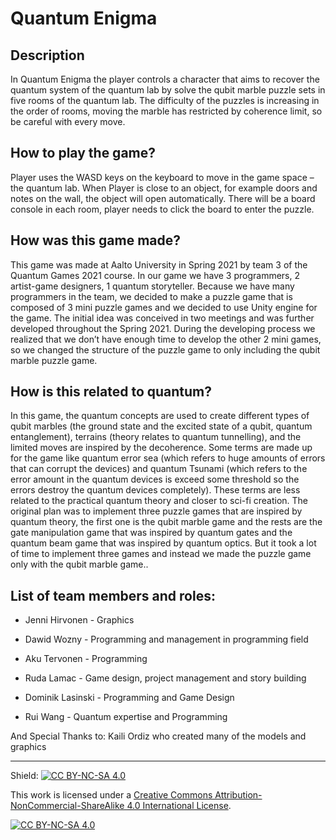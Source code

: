 # Quantum Enigma

## Description

In Quantum Enigma the player controls a character that aims to recover the quantum system of the quantum lab by solve the qubit marble puzzle sets in five rooms of the quantum lab. The difficulty of the puzzles is increasing in the order of rooms, moving the marble has restricted by coherence limit, so be careful with every move.

## How to play the game?

Player uses the WASD keys on the keyboard to move in the game space – the quantum lab. When Player is close to an object, for example doors and notes on the wall, the object will open automatically. There will be a board console in each room, player needs to click the board to enter the puzzle.

## How was this game made?

This game was made at Aalto University in Spring 2021 by team 3 of the Quantum Games 2021 course. In our game we have 3 programmers, 2 artist-game designers, 1 quantum storyteller. Because we have many programmers in the team, we decided to make a puzzle game that is composed of 3 mini puzzle games and we decided to use Unity engine for the game. The initial idea was conceived in two meetings and was further developed throughout the Spring 2021. During the developing process we realized that we don’t have enough time to develop the other 2 mini games, so we changed the structure of the puzzle game to only including the qubit marble puzzle game.

## How is this related to quantum?

In this game, the quantum concepts are used to create different types of qubit marbles (the ground state and the excited state of a qubit, quantum entanglement), terrains (theory relates to quantum tunnelling), and the limited moves are inspired by the decoherence. Some terms are made up for the game like quantum error sea (which refers to huge amounts of errors that can corrupt the devices) and quantum Tsunami (which refers to the error amount in the quantum devices is exceed some threshold so the errors destroy the quantum devices completely). These terms are less related to the practical quantum theory and closer to sci-fi creation.
The original plan was to implement three puzzle games that are inspired by quantum theory, the first one is the qubit marble game and the rests are the gate manipulation game that was inspired by quantum gates and the quantum beam game that was inspired by quantum optics. But it took a lot of time to implement three games and instead we made the puzzle game only with the qubit marble game..


## List of team members and roles:

- Jenni Hirvonen - Graphics

- Dawid Wozny - Programming and management in programming field

- Aku Tervonen - Programming 

- Ruda Lamac - Game design, project management and story building

- Dominik Lasinski - Programming and Game Design

- Rui Wang - Quantum expertise and Programming

And Special Thanks to: Kaili Ordiz who created many of the models and graphics

* * *

Shield: [![CC BY-NC-SA 4.0][cc-by-nc-sa-shield]][cc-by-nc-sa]

This work is licensed under a
[Creative Commons Attribution-NonCommercial-ShareAlike 4.0 International License][cc-by-nc-sa].

[![CC BY-NC-SA 4.0][cc-by-nc-sa-image]][cc-by-nc-sa]

[cc-by-nc-sa]: http://creativecommons.org/licenses/by-nc-sa/4.0/
[cc-by-nc-sa-image]: https://licensebuttons.net/l/by-nc-sa/4.0/88x31.png
[cc-by-nc-sa-shield]: https://img.shields.io/badge/License-CC%20BY--NC--SA%204.0-lightgrey.svg
	
